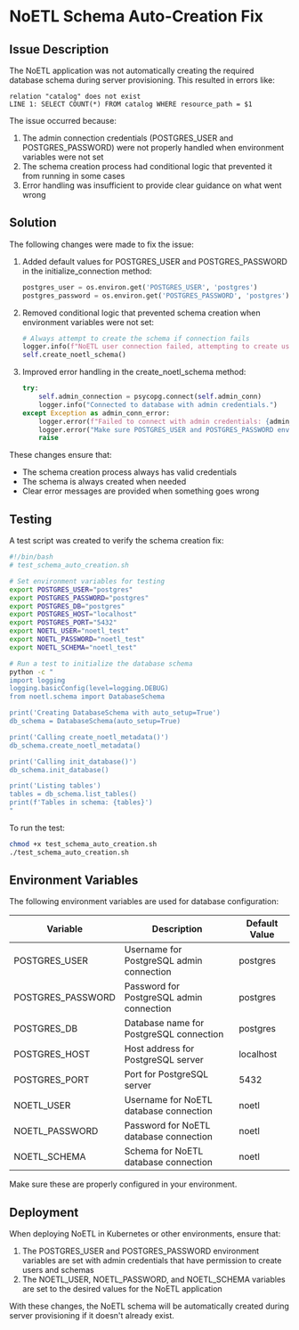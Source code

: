 # NoETL Schema Auto-Creation Fix

## Issue Description

The NoETL application was not automatically creating the required database schema during server provisioning. This resulted in errors like:

```
relation "catalog" does not exist
LINE 1: SELECT COUNT(*) FROM catalog WHERE resource_path = $1
```

The issue occurred because:
1. The admin connection credentials (POSTGRES_USER and POSTGRES_PASSWORD) were not properly handled when environment variables were not set
2. The schema creation process had conditional logic that prevented it from running in some cases
3. Error handling was insufficient to provide clear guidance on what went wrong

## Solution

The following changes were made to fix the issue:

1. Added default values for POSTGRES_USER and POSTGRES_PASSWORD in the initialize_connection method:
   ```python
   postgres_user = os.environ.get('POSTGRES_USER', 'postgres')
   postgres_password = os.environ.get('POSTGRES_PASSWORD', 'postgres')
   ```

2. Removed conditional logic that prevented schema creation when environment variables were not set:
   ```python
   # Always attempt to create the schema if connection fails
   logger.info(f"NoETL user connection failed, attempting to create user/schema: {e}")
   self.create_noetl_schema()
   ```

3. Improved error handling in the create_noetl_schema method:
   ```python
   try:
       self.admin_connection = psycopg.connect(self.admin_conn)
       logger.info("Connected to database with admin credentials.")
   except Exception as admin_conn_error:
       logger.error(f"Failed to connect with admin credentials: {admin_conn_error}")
       logger.error("Make sure POSTGRES_USER and POSTGRES_PASSWORD environment variables are set correctly.")
       raise
   ```

These changes ensure that:
- The schema creation process always has valid credentials
- The schema is always created when needed
- Clear error messages are provided when something goes wrong

## Testing

A test script was created to verify the schema creation fix:

```bash
#!/bin/bash
# test_schema_auto_creation.sh

# Set environment variables for testing
export POSTGRES_USER="postgres"
export POSTGRES_PASSWORD="postgres"
export POSTGRES_DB="postgres"
export POSTGRES_HOST="localhost"
export POSTGRES_PORT="5432"
export NOETL_USER="noetl_test"
export NOETL_PASSWORD="noetl_test"
export NOETL_SCHEMA="noetl_test"

# Run a test to initialize the database schema
python -c "
import logging
logging.basicConfig(level=logging.DEBUG)
from noetl.schema import DatabaseSchema

print('Creating DatabaseSchema with auto_setup=True')
db_schema = DatabaseSchema(auto_setup=True)

print('Calling create_noetl_metadata()')
db_schema.create_noetl_metadata()

print('Calling init_database()')
db_schema.init_database()

print('Listing tables')
tables = db_schema.list_tables()
print(f'Tables in schema: {tables}')
"
```

To run the test:
```bash
chmod +x test_schema_auto_creation.sh
./test_schema_auto_creation.sh
```

## Environment Variables

The following environment variables are used for database configuration:

| Variable | Description | Default Value |
|----------|-------------|---------------|
| POSTGRES_USER | Username for PostgreSQL admin connection | postgres |
| POSTGRES_PASSWORD | Password for PostgreSQL admin connection | postgres |
| POSTGRES_DB | Database name for PostgreSQL connection | postgres |
| POSTGRES_HOST | Host address for PostgreSQL server | localhost |
| POSTGRES_PORT | Port for PostgreSQL server | 5432 |
| NOETL_USER | Username for NoETL database connection | noetl |
| NOETL_PASSWORD | Password for NoETL database connection | noetl |
| NOETL_SCHEMA | Schema for NoETL database connection | noetl |

Make sure these are properly configured in your environment.

## Deployment

When deploying NoETL in Kubernetes or other environments, ensure that:

1. The POSTGRES_USER and POSTGRES_PASSWORD environment variables are set with admin credentials that have permission to create users and schemas
2. The NOETL_USER, NOETL_PASSWORD, and NOETL_SCHEMA variables are set to the desired values for the NoETL application

With these changes, the NoETL schema will be automatically created during server provisioning if it doesn't already exist.